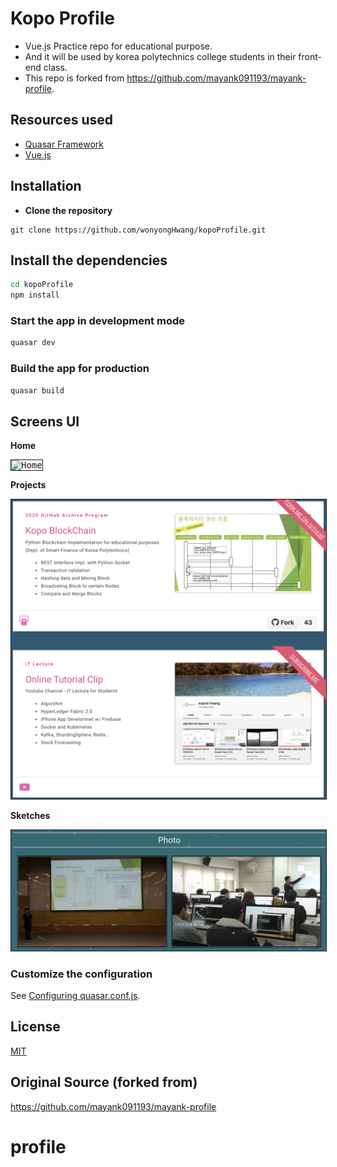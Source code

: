
# Kopo Profile

* Vue.js Practice repo for educational purpose. 
* And it will be used by korea polytechnics college students in their front-end class.
* This repo is forked from https://github.com/mayank091193/mayank-profile.


## Resources used
* [Quasar Framework](https://quasar.dev/)
* [Vue.js](https://vuejs.org/)


## Installation

* **Clone the repository**
```
git clone https://github.com/wonyongHwang/kopoProfile.git
```

## Install the dependencies
```bash
cd kopoProfile
npm install
```


### Start the app in development mode 
```bash
quasar dev
```

### Build the app for production
```bash
quasar build
```
## Screens UI
**Home**
<p float="left">
	<kbd>
<img src="assets/homepage.png" border="1" alt="Home"
	title="Home"  />
		</kbd>
</p>

**Projects**
<p float="left">
	<kbd>
<img src="assets/works.png" border="1" alt="Works"
	title="Portfolio"  />	
	</kbd>
</p>

**Sketches**
<p float="left">
	<kbd>
<img src="assets/photo.png" border="1" alt="Photos"
	title="Pricing"  />
	</kbd>
</p>


### Customize the configuration
See [Configuring quasar.conf.js](https://quasar.dev/quasar-cli/quasar-conf-js).


## License

[MIT](http://opensource.org/licenses/MIT)

## Original Source (forked from)
https://github.com/mayank091193/mayank-profile
# profile
